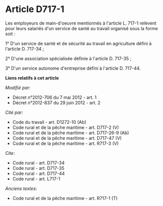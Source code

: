 # Article D717-1

Les employeurs de main-d'oeuvre mentionnés à l'article L. 717-1 relèvent pour leurs salariés d'un service de santé au travail
organisé sous la forme soit : 

1° D'un service de santé et de sécurité au travail en agriculture défini à l'article D. 717-34 ; 

2° D'une association spécialisée définie à l'article D. 717-35 ; 

3° D'un service autonome d'entreprise défini à l'article D. 717-44.

**Liens relatifs à cet article**

_Modifié par_:

  - Décret n°2012-706 du 7 mai 2012 - art. 1
  - Décret n°2012-837 du 29 juin 2012 - art. 2

_Cité par_:

  - Code du travail - art. D1272-10 (Ab)
  - Code rural et de la pêche maritime - art. D717-2 (V)
  - Code rural et de la pêche maritime - art. D717-26-9 (Ab)
  - Code rural et de la pêche maritime - art. D717-47 (V)
  - Code rural et de la pêche maritime - art. R717-3 (V)

_Cite_:

  - Code rural - art. D717-34
  - Code rural - art. D717-35
  - Code rural - art. D717-44
  - Code rural - art. L717-1

_Anciens textes_:

  - Code rural et de la pêche maritime - art. R717-1 (T)
